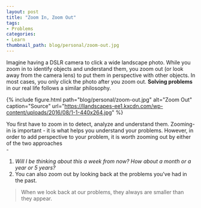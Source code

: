 ```yaml
---
layout: post
title: "Zoom In, Zoom Out"
tags:
- Problems
categories:
- Learn
thumbnail_path: blog/personal/zoom-out.jpg
---
```


Imagine having a DSLR camera to click a wide landscape photo. While you zoom in to identify objects and understand them, you zoom out (or look away from the camera lens) to put them in perspective with other objects. In most cases, you only click the photo after you zoom out. **Solving problems** in our real life follows a similar philosophy.

{% include figure.html path="blog/personal/zoom-out.jpg" alt="Zoom Out" caption="Source" url="https://llandscapes-ee1.kxcdn.com/wp-content/uploads/2016/08/1-1-440x264.jpg" %}

You first have to zoom in to detect, analyze and understand them. Zooming-in is important - it is what helps you understand your problems. However, in order to add perspective to your problem, it is worth zooming out by either of the two approaches <br/> - 

1. *Will I be thinking about this a week from now? How about a month or a year or 5 years?* <br/>
2. You can also zoom out by looking back at the problems you've had in the past. 

> When we look back at our problems, they always are smaller than they appear.

